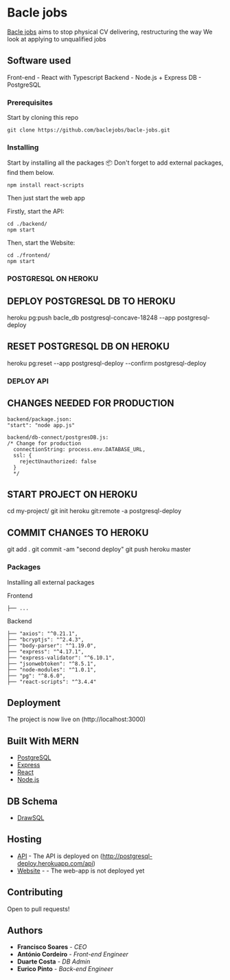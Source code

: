 # Bacle jobs

[Bacle jobs](https://bacle.pt/) aims to stop physical CV delivering, restructuring the way We look at applying to unqualified jobs

## Software used

Front-end - React with Typescript
Backend - Node.js + Express
DB - PostgreSQL

### Prerequisites

Start by cloning this repo

```
git clone https://github.com/baclejobs/bacle-jobs.git
```

### Installing

Start by installing all the packages 📦
Don't forget to add external packages, find them below.

```
npm install react-scripts
```

Then just start the web app

Firstly, start the API:

```
cd ./backend/
npm start
```

Then, start the Website:

```
cd ./frontend/
npm start
```

### POSTGRESQL ON HEROKU

## DEPLOY POSTGRESQL DB TO HEROKU

heroku pg:push bacle_db postgresql-concave-18248 --app postgresql-deploy

## RESET POSTGRESQL DB ON HEROKU

heroku pg:reset --app postgresql-deploy --confirm postgresql-deploy

### DEPLOY API

## CHANGES NEEDED FOR PRODUCTION

```
backend/package.json:
"start": "node app.js"
```

```
backend/db-connect/postgresDB.js:
/* Change for production
  connectionString: process.env.DATABASE_URL,
  ssl: {
    rejectUnauthorized: false
  }
  */
```

## START PROJECT ON HEROKU

cd my-project/
git init
heroku git:remote -a postgresql-deploy

## COMMIT CHANGES TO HEROKU

git add .
git commit -am "second deploy"
git push heroku master

### Packages

Installing all external packages

Frontend

```
├── ...
```

Backend

```
├── "axios": "^0.21.1",
├── "bcryptjs": "^2.4.3",
├── "body-parser": "^1.19.0",
├── "express": "^4.17.1",
├── "express-validator": "^6.10.1",
├── "jsonwebtoken": "^8.5.1",
├── "node-modules": "^1.0.1",
├── "pg": "^8.6.0",
├── "react-scripts": "^3.4.4"
```

## Deployment

The project is now live on (http://localhost:3000)

## Built With MERN

- [PostgreSQL](https://www.postgresql.org/)
- [Express](https://expressjs.com/)
- [React](https://reactjs.org/)
- [Node.js](https://nodejs.org/)

## DB Schema

- [DrawSQL](https://drawsql.app/eurico-pinto/diagrams/bacle-jobs)

## Hosting

- [API](https://bacle-jobs.herokuapp.com/api) - The API is deployed on (http://postgresql-deploy.herokuapp.com/api)
- [Website]() - - The web-app is not deployed yet

## Contributing

Open to pull requests!

## Authors

- **Francisco Soares** - _CEO_
- **António Cordeiro** - _Front-end Engineer_
- **Duarte Costa** - _DB Admin_
- **Eurico Pinto** - _Back-end Engineer_
